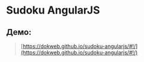 # Sudoku AngularJS
## Демо:
> [https://dokweb.github.io/sudoku-angularjs/#!/](https://dokweb.github.io/sudoku-angularjs/#!/)